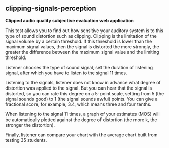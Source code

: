 ## clipping-signals-perception
**Clipped audio quality subjective evaluation web application**

This test allows you to find out how sensitive your auditory system is to this type of sound distortion such as clipping. Clipping is the limitation of the signal volume by a certain threshold. If this threshold is lower than the maximum signal values, then the signal is distorted the more strongly, the greater the difference between the maximum signal value and the limiting threshold.

Listener chooses the type of sound signal, set the duration of listening signal, after which you have to listen to the signal 11 times.

Listening to the signals, listener does not know in advance what degree of distortion was applied to the signal. But you can hear that the signal is distorted, so you can rate this degree on a 5-point scale, setting from 5 (the signal sounds good) to 1 (the signal sounds awful) points. You can give a fractional score, for example, 3.4, which means three and four tenths.

When listening to the signal 11 times, a graph of your estimates (MOS) will be automatically plotted against the degree of distortion (the more k, the stronger the distortion).

Finally, listener can compare your chart with the average chart built from testing 35 students. 
